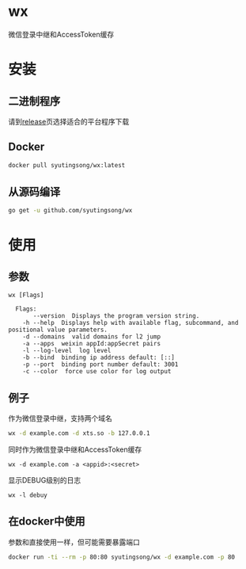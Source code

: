 # wx
微信登录中继和AccessToken缓存

# 安装

## 二进制程序

请到[release][1]页选择适合的平台程序下载

## Docker

```bash
docker pull syutingsong/wx:latest
```

## 从源码编译

```bash
go get -u github.com/syutingsong/wx
```

# 使用

## 参数

```
wx [Flags]

  Flags: 
       --version  Displays the program version string.
    -h --help  Displays help with available flag, subcommand, and positional value parameters.
    -d --domains  valid domains for l2 jump
    -a --apps  weixin appId:appSecret pairs
    -l --log-level  log level
    -b --bind  binding ip address default: [::]
    -p --port  binding port number default: 3001
    -c --color  force use color for log output
```

## 例子

作为微信登录中继，支持两个域名
```bash
wx -d example.com -d xts.so -b 127.0.0.1
```

同时作为微信登录中继和AccessToken缓存
```
wx -d example.com -a <appid>:<secret>
```

显示DEBUG级别的日志

```
wx -l debuy
```

## 在docker中使用

参数和直接使用一样，但可能需要暴露端口

```bash
docker run -ti --rm -p 80:80 syutingsong/wx -d example.com -p 80
```


[1]: https://github.com/syutingsong/wx/releases]
